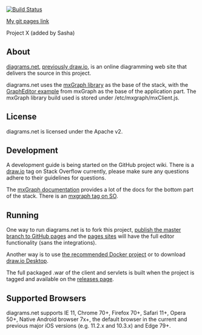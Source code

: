 [![Build Status](https://travis-ci.com/jgraph/drawio.svg?branch=master)](https://travis-ci.com/jgraph/drawio)

[My git pages link](https://palachi.github.io/drawio/src/main/webapp/index.html)

Project X (added by Sasha)


About
-----
[diagrams.net](https://app.diagrams.net), [previously draw.io](https://www.diagrams.net/blog/move-diagrams-net), is an online diagramming web site that delivers the source in this project.

diagrams.net uses the [mxGraph library](https://github.com/jgraph/mxgraph) as the base of the stack, with the [GraphEditor example](https://github.com/jgraph/mxgraph/tree/master/javascript/examples/grapheditor) from mxGraph as the base of the application part. The mxGraph library build used is stored under /etc/mxgraph/mxClient.js.

License
-------
diagrams.net is licensed under the Apache v2.

Development
-----------

A development guide is being started on the GitHub project wiki. There is a [draw.io](http://stackoverflow.com/questions/tagged/draw.io) tag on Stack Overflow currently, please make sure any questions adhere to their guidelines for questions.

The [mxGraph documentation](https://jgraph.github.io/mxgraph/) provides a lot of the docs for the bottom part of the stack. There is an [mxgraph tag on SO](http://stackoverflow.com/questions/tagged/mxgraph).

Running
-------
One way to run diagrams.net is to fork this project, [publish the master branch to GitHub pages](https://help.github.com/categories/github-pages-basics/) and the [pages sites](https://jgraph.github.io/drawio/src/main/webapp/index.html) will have the full editor functionality (sans the integrations).

Another way is to use [the recommended Docker project](https://github.com/jgraph/docker-drawio) or to download [draw.io Desktop](https://get.diagrams.net).

The full packaged .war of the client and servlets is built when the project is tagged and available on the [releases page](https://github.com/jgraph/draw.io/releases).

Supported Browsers
------------------
diagrams.net supports IE 11, Chrome 70+, Firefox 70+, Safari 11+, Opera 50+, Native Android browser 7x+, the default browser in the current and previous major iOS versions (e.g. 11.2.x and 10.3.x) and Edge 79+.
